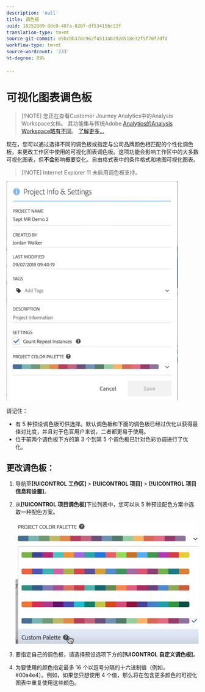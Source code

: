 ```yaml
---
description: 'null'
title: 调色板
uuid: 18252889-8dc0-48fa-820f-df534156c22f
translation-type: tm+mt
source-git-commit: 05bc0b378c962f4513ab292d518e32f5f70f7dfd
workflow-type: tm+mt
source-wordcount: '233'
ht-degree: 89%

---
```



# 可视化图表调色板

>[!NOTE] 您正在查看Customer Journey Analytics中的Analysis Workspace文档。 其功能集与传统Adobe [Analytics的Analysis Workspace略有不同](https://docs.adobe.com/content/help/zh-Hans/analytics/analyze/analysis-workspace/home.html)。 [了解更多...](/help/getting-started/cja-aa.md)

现在，您可以通过选择不同的调色板或指定与公司品牌颜色相匹配的个性化调色板，来更改工作区中使用的可视化图表调色板。这项功能会影响工作区中的大多数可视化图表，但&#x200B;**不会**&#x200B;影响概要变化、自由格式表中的条件格式和地图可视化图表。

>[!NOTE] Internet Explorer 11 未启用调色板支持。

![](assets/color_palettes.png)

请记住：

* 有 5 种预设调色板可供选择。默认调色板和下面的调色板已经过优化以获得最佳对比度，并且对于色盲用户来说，二者都更易于使用。
* 位于前两个调色板下方的第 3 个到第 5 个调色板已针对色彩协调进行了优化。

## 更改调色板：

1. 导航至&#x200B;**[!UICONTROL 工作区]** > **[!UICONTROL 项目]** > **[!UICONTROL 项目信息和设置]**。
1. 从&#x200B;**[!UICONTROL 项目调色板]**&#x200B;下拉列表中，您可以从 5 种预设配色方案中选取一种配色方案。

   ![](assets/custom_palette.png)

1. 要指定自己的调色板，请选择预设选项下方的&#x200B;**[!UICONTROL 自定义调色板]**。
1. 为要使用的颜色指定最多 16 个以逗号分隔的十六进制值（例如，#00a4e4）。例如，如果您只想使用 4 个值，那么将在包含更多颜色的可视化图表中重复使用这些颜色。

